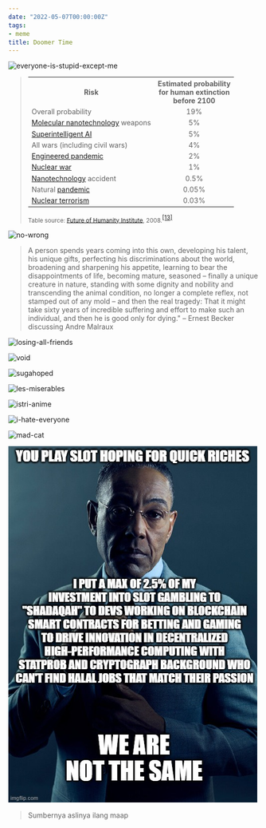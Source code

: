 ```yaml
---
date: "2022-05-07T00:00:00Z"
tags:
- meme
title: Doomer Time
---
```


![everyone-is-stupid-except-me](https://catatankemalasan.files.wordpress.com/2022/05/everyone-is-stupid-except-me.jpg)

<blockquote>
<table class="wikitable">
<tbody><tr>
<th>Risk
</th>
<th>Estimated probability <br>for human extinction <br>before 2100
</th></tr>
<tr>
<td>Overall probability
</td>
<td><center> 19%</center>
</td></tr>
<tr>
<td><a href="https://en.wikipedia.org/wiki/Molecular_nanotechnology" title="Molecular nanotechnology">Molecular nanotechnology</a> weapons
</td>
<td><center> 5%</center>
</td></tr>
<tr>
<td><a href="https://en.wikipedia.org/wiki/Existential_risk_from_artificial_general_intelligence" title="Existential risk from artificial general intelligence">Superintelligent AI</a>
</td>
<td><center> 5%</center>
</td></tr>
<tr>
<td>All wars (including civil wars)
</td>
<td><center> 4%</center>
</td></tr>
<tr>
<td><a href="https://en.wikipedia.org/wiki/Biotechnology_risk" title="Biotechnology risk">Engineered pandemic</a>
</td>
<td><center> 2%</center>
</td></tr>
<tr>
<td><a href="https://en.wikipedia.org/wiki/Nuclear_war" class="mw-redirect" title="Nuclear war">Nuclear war</a>
</td>
<td><center> 1%</center>
</td></tr>
<tr>
<td><a href="https://en.wikipedia.org/wiki/Nanotechnology" title="Nanotechnology">Nanotechnology</a> accident
</td>
<td><center> 0.5%</center>
</td></tr>
<tr>
<td>Natural <a href="https://en.wikipedia.org/wiki/Pandemic" title="Pandemic">pandemic</a>
</td>
<td><center> 0.05%</center>
</td></tr>
<tr>
<td><a href="https://en.wikipedia.org/wiki/Nuclear_terrorism" title="Nuclear terrorism">Nuclear terrorism</a>
</td>
<td><center> 0.03%</center>
</td></tr></tbody></table>
<p><small>Table source: <a href="https://en.wikipedia.org/wiki/Future_of_Humanity_Institute" title="Future of Humanity Institute">Future of Humanity Institute</a>, 2008.</small><sup id="cite_ref-:0_13-2" class="reference"><a href="https://en.wikipedia.org#cite_note-:0-13">[13]</a></sup></p></blockquote>

![no-wrong](https://catatankemalasan.files.wordpress.com/2022/05/no-wrong.jpg)

<blockquote>
A person spends years coming into this own, developing his talent, his unique gifts, perfecting his discriminations about the world, broadening and sharpening his appetite, learning to bear the disappointments of life, becoming mature, seasoned – finally a unique creature in nature, standing with some dignity and nobility and transcending the animal condition, no longer a complete reflex, not stamped out of any mold – and then the real tragedy: That it might take sixty years of incredible suffering and effort to make such an individual, and then he is good only for dying." – Ernest Becker discussing Andre Malraux
</blockquote> 

![losing-all-friends](https://catatankemalasan.files.wordpress.com/2022/05/losing-all-friends.jpg)

![void](https://catatankemalasan.files.wordpress.com/2022/05/avoid.jpg)

![sugahoped](https://catatankemalasan.files.wordpress.com/2022/05/obsession.png)

![les-miserables](https://catatankemalasan.files.wordpress.com/2022/05/les-miserables.png)

![istri-anime](https://catatankemalasan.files.wordpress.com/2022/05/istri-anime.jpg)

![i-hate-everyone](https://catatankemalasan.files.wordpress.com/2022/05/i-hate-everyone.png)

![mad-cat](https://catatankemalasan.files.wordpress.com/2022/05/mad-cat.jpeg)

![gus fring play slot](<gus fring play slot.jpg>)
> Sumbernya aslinya ilang maap